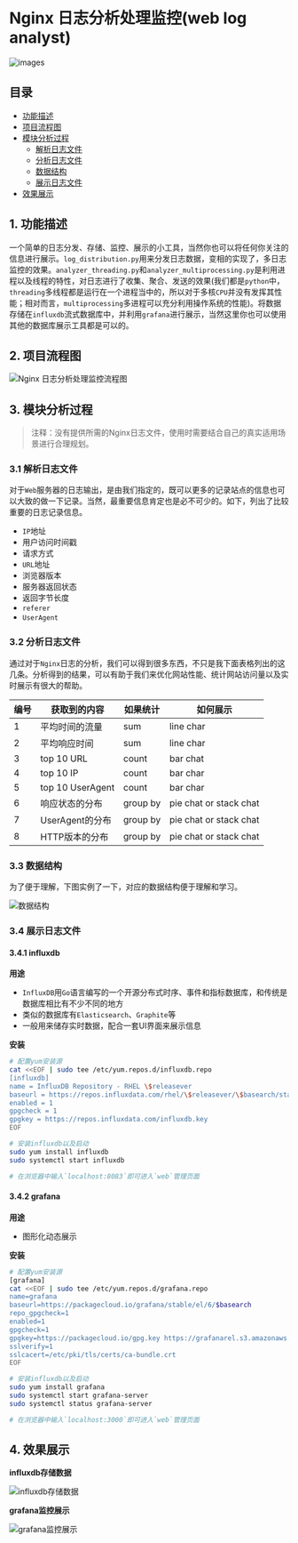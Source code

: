 # Nginx 日志分析处理监控(web log analyst)

![images](./images/web_log_anlyzst.jpg)

## 目录

- [功能描述](#功能描述)
- [项目流程图](#项目流程图)
- [模块分析过程](#模块分析过程)
   - [解析日志文件](#解析日志文件)
   - [分析日志文件](#分析日志文件)
   - [数据结构](#数据结构)
   - [展示日志文件](#展示日志文件)
- [效果展示](#效果展示)


## 1. 功能描述

一个简单的日志分发、存储、监控、展示的小工具，当然你也可以将任何你关注的信息进行展示。`log_distribution.py`用来分发日志数据，变相的实现了，多日志监控的效果。`analyzer_threading.py`和`analyzer_multiprocessing.py`是利用进程以及线程的特性，对日志进行了收集、聚合、发送的效果(我们都是`python`中，`threading`多线程都是运行在一个进程当中的，所以对于多核`CPU`并没有发挥其性能；相对而言，`multiprocessing`多进程可以充分利用操作系统的性能)。将数据存储在`influxdb`流式数据库中，并利用`grafana`进行展示，当然这里你也可以使用其他的数据库展示工具都是可以的。


## 2. 项目流程图

![Nginx 日志分析处理监控流程图](./images/nginx_log_processing_monitoring.png)


## 3. 模块分析过程

> 注释：没有提供所需的Nginx日志文件，使用时需要结合自己的真实适用场景进行合理规划。

### 3.1 解析日志文件
对于`Web`服务器的日志输出，是由我们指定的，既可以更多的记录站点的信息也可以大致的做一下记录。当然，最重要信息肯定也是必不可少的。如下，列出了比较重要的日志记录信息。

- `IP`地址
- 用户访问时间戳
- 请求方式
- `URL`地址
- 浏览器版本
- 服务器返回状态
- 返回字节长度
- `referer`
- `UserAgent`


### 3.2 分析日志文件
通过对于`Nginx`日志的分析，我们可以得到很多东西，不只是我下面表格列出的这几条。分析得到的结果，可以有助于我们来优化网站性能、统计网站访问量以及实时展示有很大的帮助。

| 编号 | 获取到的内容 | 如果统计 | 如何展示 |
| --- | --- | --- | --- |
| 1 | 平均时间的流量 | sum | line char |
| 2 | 平均响应时间 | sum | line char |
| 3 | top 10 URL | count | bar chat |
| 4 | top 10 IP | count | bar char |
| 5 | top 10 UserAgent | count | bar char |
| 6 | 响应状态的分布 | group by | pie chat or stack chat |
| 7 | UserAgent的分布 | group by | pie chat or stack chat |
| 8 | HTTP版本的分布 | group by | pie chat or stack chat |


### 3.3 数据结构
为了便于理解，下图实例了一下，对应的数据结构便于理解和学习。

![数据结构](./images/structure_of_the_data.png)


### 3.4 展示日志文件

#### 3.4.1 influxdb

**用途**

- `InfluxDB`用`Go`语言编写的一个开源分布式时序、事件和指标数据库，和传统是数据库相比有不少不同的地方
- 类似的数据库有`Elasticsearch`、`Graphite`等
- 一般用来储存实时数据，配合一套UI界面来展示信息

**安装**

```bash
# 配置yum安装源
cat <<EOF | sudo tee /etc/yum.repos.d/influxdb.repo
[influxdb]
name = InfluxDB Repository - RHEL \$releasever
baseurl = https://repos.influxdata.com/rhel/\$releasever/\$basearch/stable
enabled = 1
gpgcheck = 1
gpgkey = https://repos.influxdata.com/influxdb.key
EOF

# 安装influxdb以及启动
sudo yum install influxdb
sudo systemctl start influxdb

# 在浏览器中输入`localhost:8083`即可进入`web`管理页面
```

#### 3.4.2 grafana

**用途**

- 图形化动态展示

**安装**

```bash
# 配置yum安装源
[grafana]
cat <<EOF | sudo tee /etc/yum.repos.d/grafana.repo
name=grafana
baseurl=https://packagecloud.io/grafana/stable/el/6/$basearch
repo_gpgcheck=1
enabled=1
gpgcheck=1
gpgkey=https://packagecloud.io/gpg.key https://grafanarel.s3.amazonaws.com/RPM-GPG-KEY-grafana
sslverify=1
sslcacert=/etc/pki/tls/certs/ca-bundle.crt
EOF

# 安装influxdb以及启动
sudo yum install grafana
sudo systemctl start grafana-server
sudo systemctl status grafana-server

# 在浏览器中输入`localhost:3000`即可进入`web`管理页面
```


## 4. 效果展示

**influxdb存储数据**

![influxdb存储数据](./images/influxdb.jpeg)

**grafana监控展示**

![grafana监控展示](./images/grafana.jpeg)
